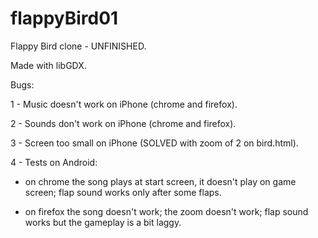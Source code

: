 # flappyBird01

Flappy Bird clone -   UNFINISHED.

Made with libGDX.

Bugs:

1 - Music doesn't work on iPhone (chrome and firefox).

2 - Sounds don't work on iPhone (chrome and firefox).

3 - Screen too small on iPhone (SOLVED with zoom of 2 on bird.html).

4 - Tests on Android: 

- on chrome the song plays at start screen, it doesn't play on game screen; flap sound works only after some flaps.

- on firefox the song doesn't work; the zoom doesn't work; flap sound works but the gameplay is a bit laggy.
